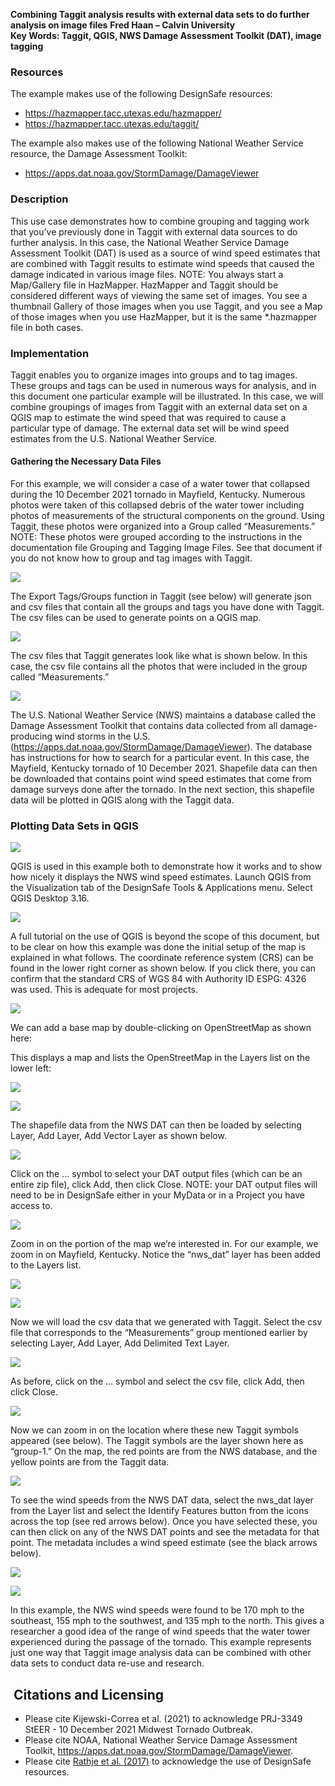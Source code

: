 <!--# Multi-Data Set Image Analysis in Taggit -->

**Combining Taggit analysis results with external data sets to do further analysis on image files**
**Fred Haan – Calvin University**  
**Key Words: Taggit, QGIS, NWS Damage Assessment Toolkit (DAT), image tagging**  

### Resources

The example makes use of the following DesignSafe resources:

* <a href="https://hazmapper.tacc.utexas.edu/hazmapper/">https://hazmapper.tacc.utexas.edu/hazmapper/</a>
* <a href="https://hazmapper.tacc.utexas.edu/taggit/">https://hazmapper.tacc.utexas.edu/taggit/</a>

The example also makes use of the following National Weather Service resource, the Damage Assessment Toolkit:

* <a href="https://apps.dat.noaa.gov/StormDamage/DamageViewer">https://apps.dat.noaa.gov/StormDamage/DamageViewer</a> 

### Description

This use case demonstrates how to combine grouping and tagging work that you’ve previously done in Taggit with external data sources to do further analysis. In this case, the National Weather Service Damage Assessment Toolkit (DAT) is used as a source of wind speed estimates that are combined with Taggit results to estimate wind speeds that caused the damage indicated in various image files.  NOTE: You always start a Map/Gallery file in HazMapper. HazMapper and Taggit should be considered different ways of viewing the same set of images. You see a thumbnail Gallery of those images when you use Taggit, and you see a Map of those images when you use HazMapper, but it is the same \*.hazmapper file in both cases.

### Implementation

Taggit enables you to organize images into groups and to tag images. These groups and tags can be used in numerous ways for analysis, and in this document one particular example will be illustrated. In this case, we will combine groupings of images from Taggit with an external data set on a QGIS map to estimate the wind speed that was required to cause a particular type of damage. The external data set will be wind speed estimates from the U.S.  National Weather Service.

#### Gathering the Necessary Data Files

For this example, we will consider a case of a water tower that collapsed during the 10 December 2021 tornado in Mayfield, Kentucky.  Numerous photos were taken of this collapsed debris of the water tower including photos of measurements of the structural components on the ground.  Using Taggit, these photos were organized into a Group called “Measurements.” NOTE: These photos were grouped according to the instructions in the documentation file Grouping and Tagging Image Files. See that document if you do not know how to group and tag images with Taggit. 

![](img3/image001.png)

The Export Tags/Groups function in Taggit (see below) will generate json and csv files that contain all the groups and tags you have done with Taggit. The csv files can be used to generate points on a QGIS map.

![](img3/image002.png)

The csv files that Taggit generates look like what is shown below. In this case, the csv file contains all the photos that were included in the group called “Measurements.” 

![](img3/image003.png)

The U.S. National Weather Service (NWS) maintains a database called the Damage Assessment Toolkit that contains data collected from all damage-producing wind storms in the U.S. (<a href="https://apps.dat.noaa.gov/StormDamage/DamageViewer">https://apps.dat.noaa.gov/StormDamage/DamageViewer</a>). The database has instructions for how to search for a particular event. In this case, the Mayfield, Kentucky tornado of 10 December 2021. Shapefile data can then be downloaded that contains point wind speed estimates that come from damage surveys done after the tornado. In the next section, this shapefile data will be plotted in QGIS along with the Taggit data.

### Plotting Data Sets in QGIS

![](img3/image004.png)

QGIS is used in this example both to demonstrate how it works and to show how nicely it displays the NWS wind speed estimates. Launch QGIS from the Visualization tab of the DesignSafe Tools &amp; Applications menu. Select QGIS Desktop 3.16. 

![](img3/image005.png)

A full tutorial on the use of QGIS is beyond the scope of this document, but to be clear on how this example was done the initial setup of the map is explained in what follows. The coordinate reference system (CRS) can be found in the lower right corner as shown below. If you click there, you can confirm that the standard CRS of WGS 84 with Authority ID ESPG: 4326 was used. This is adequate for most projects.

![](img3/image007.png)

We can add a base map by double-clicking on OpenStreetMap as shown here:

This displays a map and lists the OpenStreetMap in the Layers list on the lower left:

![](img3/image009.png)

![](img3/image010.png)

The shapefile data from the NWS DAT can then be loaded by selecting Layer, Add Layer, Add Vector Layer as shown below. 

![](img3/image011.png)

Click on the … symbol to select your DAT output files (which can be an entire zip file), click Add, then click Close. NOTE: your DAT output files will need to be in DesignSafe either in your MyData or in a Project you have access to. 

![](img3/image012.png)

Zoom in on the portion of the map we’re interested in. For our example, we zoom in on Mayfield, Kentucky. Notice the “nws_dat” layer has been added to the Layers list. 

![](img3/image008.png)

![](img3/image013.png)

Now we will load the csv data that we generated with Taggit.  Select the csv file that corresponds to the “Measurements” group mentioned earlier by selecting Layer, Add Layer, Add Delimited Text Layer.

![](img3/image014.png)

As before, click on the … symbol and select the csv file, click Add, then click Close.

![](img3/image015.png)

Now we can zoom in on the location where these new Taggit symbols appeared (see below). The Taggit symbols are the layer shown here as “group-1.” On the map, the red points are from the NWS database, and the yellow points are from the Taggit data. 

![](img3/image016.png)

To see the wind speeds from the NWS DAT data, select the nws_dat layer from the Layer list and select the Identify Features button from the icons across the top (see red arrows below). Once you have selected these, you can then click on any of the NWS DAT points and see the metadata for that point. The metadata includes a wind speed estimate (see the black arrows below). 

![](img3/image008.png)

![](img3/image020.png)

In this example, the NWS wind speeds were found to be 170 mph to the southeast, 155 mph to the southwest, and 135 mph to the north. This gives a researcher a good idea of the range of wind speeds that the water tower experienced during the passage of the tornado.  This example represents just one way that Taggit image analysis data can be combined with other data sets to conduct data re-use and research.

##  Citations and Licensing
* Please cite Kijewski-Correa et al. (2021) to acknowledge PRJ-3349 StEER - 10 December 2021 Midwest Tornado Outbreak.
* Please cite NOAA, National Weather Service Damage Assessment Toolkit, <a href="https://apps.dat.noaa.gov/StormDamage/DamageViewer">https://apps.dat.noaa.gov/StormDamage/DamageViewer</a>. 
* Please cite <a href="https://doi.org/10.1061/(ASCE)NH.1527-6996.0000246" target="_blank">Rathje et al. (2017)</a> to acknowledge the use of DesignSafe
resources.
